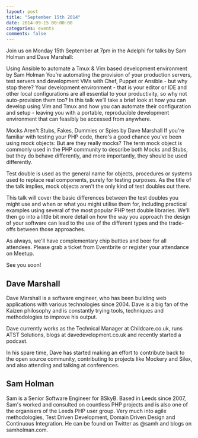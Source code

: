 ```yaml
---
layout: post
title: "September 15th 2014"
date: 2014-09-15 00:00:00
categories: events
comments: false
---
```

Join us on Monday 15th September at 7pm in the Adelphi for talks by Sam Holman and Dave Marshall:

Using Ansible to automate a Tmux & Vim based development environment by Sam Holman
You’re automating the provision of your production servers, test servers and development VMs with Chef, Puppet or Ansible - but why stop there?
Your development environment - that is your editor or IDE and other local configurations are all essential to your productivity, so why not auto-provision them too?
In this talk we’ll take a brief look at how you can develop using Vim and Tmux and how you can automate their configuration and setup - leaving you with a portable, reproducible development environment that can feasibly be accessed from anywhere.

Mocks Aren't Stubs, Fakes, Dummies or Spies by Dave Marshall
If you're familiar with testing your PHP code, there's a good chance you've been using mock objects: But are they really mocks? The term mock object is commonly used in the PHP community to describe both Mocks and Stubs, but they do behave differently, and more importantly, they should be used differently.

Test double is used as the general name for objects, procedures or systems used to replace real components, purely for testing purposes. As the title of the talk implies, mock objects aren't the only kind of test doubles out there.

This talk will cover the basic differences between the test doubles you might use and when or what you might utilise them for, including practical examples using several of the most popular PHP test double libraries. We'll then go into a little bit more detail on how the way you approach the design of your software can lead to the use of the different types and the trade-offs between those approaches.

As always, we'll have complementary chip butties and beer for all attendees. Please grab a ticket from Eventbrite or register your attendance on Meetup.

See you soon!

## Dave Marshall
Dave Marshall is a software engineer, who has been building web applications with various technologies since 2004. Dave is a big fan of the Kaizen philosophy and is constantly trying tools, techniques and methodologies to improve his output.

Dave currently works as the Technical Manager at Childcare.co.uk, runs ATST Solutions, blogs at davedevelopment.co.uk and recently started a podcast.

In his spare time, Dave has started making an effort to contribute back to the open source community, contributing to projects like Mockery and Silex, and also attending and talking at conferences.

## Sam Holman
Sam is a Senior Software Engineer for BSkyB. Based in Leeds since 2007, Sam's worked and consulted on countless PHP projects and is also one of the organisers of the Leeds PHP user group. Very much into agile methodologies, Test Driven Development, Domain Driven Design and Continuous Integration. He can be found on Twitter as @samh and blogs on samholman.com.
